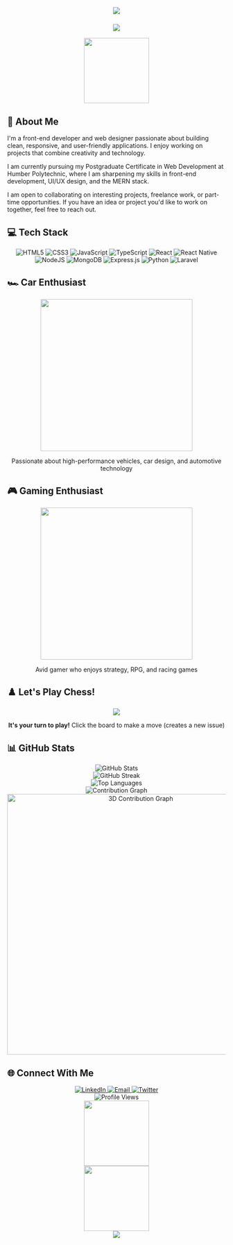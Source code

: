 <div align="center">
  <img src="https://capsule-render.vercel.app/api?type=waving&color=gradient&height=300&section=header&text=Hi%20There,%20I'm%20Ark!&fontSize=90&animation=fadeIn" />
</div>

<!-- Typing Animation -->
<h3 align="center">
  <img src="https://readme-typing-svg.herokuapp.com?font=Fira+Code&weight=600&size=24&pause=1000&color=F75C7E&center=true&vCenter=true&random=false&width=500&lines=Front-end+Developer;Web+Designer;MERN+Stack+Enthusiast;Car+Enthusiast;Gaming+Aficionado" />
</h3>

<!-- About Me Section with Car Animation -->
<div align="center">
  <img src="https://media3.giphy.com/media/JpG2A9P3dPHXaTYrwu/giphy.gif" width="150" />
</div>

## 🚀 About Me

I'm a front-end developer and web designer passionate about building clean, responsive, and user-friendly applications. I enjoy working on projects that combine creativity and technology.

I am currently pursuing my Postgraduate Certificate in Web Development at Humber Polytechnic, where I am sharpening my skills in front-end development, UI/UX design, and the MERN stack.

I am open to collaborating on interesting projects, freelance work, or part-time opportunities. If you have an idea or project you'd like to work on together, feel free to reach out.

<!-- Tech Stack Section with Icons and Animations -->
## 💻 Tech Stack

<div align="center">
  <img src="https://img.shields.io/badge/html5-%23E34F26.svg?style=for-the-badge&logo=html5&logoColor=white" alt="HTML5" />
  <img src="https://img.shields.io/badge/css3-%231572B6.svg?style=for-the-badge&logo=css3&logoColor=white" alt="CSS3" />
  <img src="https://img.shields.io/badge/javascript-%23323330.svg?style=for-the-badge&logo=javascript&logoColor=%23F7DF1E" alt="JavaScript" />
  <img src="https://img.shields.io/badge/typescript-%23007ACC.svg?style=for-the-badge&logo=typescript&logoColor=white" alt="TypeScript" />
  <img src="https://img.shields.io/badge/react-%2320232a.svg?style=for-the-badge&logo=react&logoColor=%2361DAFB" alt="React" />
  <img src="https://img.shields.io/badge/React_Native-20232A?style=for-the-badge&logo=react&logoColor=61DAFB" alt="React Native" />
  <img src="https://img.shields.io/badge/node.js-6DA55F?style=for-the-badge&logo=node.js&logoColor=white" alt="NodeJS" />
  <img src="https://img.shields.io/badge/MongoDB-%234ea94b.svg?style=for-the-badge&logo=mongodb&logoColor=white" alt="MongoDB" />
  <img src="https://img.shields.io/badge/express.js-%23404d59.svg?style=for-the-badge&logo=express&logoColor=%2361DAFB" alt="Express.js" />
  <img src="https://img.shields.io/badge/python-3670A0?style=for-the-badge&logo=python&logoColor=ffdd54" alt="Python" />
  <img src="https://img.shields.io/badge/laravel-%23FF2D20.svg?style=for-the-badge&logo=laravel&logoColor=white" alt="Laravel" />
</div>

<!-- Car Enthusiast Section with Animation -->
## 🏎️ Car Enthusiast
<div align="center">
  <img src="https://media.giphy.com/media/iJgXKwiopV0KZN4V8G/giphy.gif" width="350" />
</div>

<p align="center">Passionate about high-performance vehicles, car design, and automotive technology</p>

<!-- Gaming Section with Animation -->
## 🎮 Gaming Enthusiast
<div align="center">
  <img src="https://media.giphy.com/media/13HgwGsXF0aiGY/giphy.gif" width="350" />
</div>

<p align="center">Avid gamer who enjoys strategy, RPG, and racing games</p>

<!-- Interactive Chess Board -->
## ♟️ Let's Play Chess!

<div align="center">
  <a href="https://github.com/ARK650/ARK650/issues/new?title=Chess%3A+Move+e2+to+e4&body=Please+make+your+move.+I+am+playing+as+black%2C+you+are+playing+as+white.%0D%0ACurrently+white+is+next+to+move.%0D%0A%0D%0A%5Bfen%20diagram%5D%0D%0Arnbqkbnr%2Fpppppppp%2F8%2F8%2F8%2F8%2FPPPPPPPP%2FRNBQKBNR%20w%20KQkq%20-%200%201%5B%2Ffen%5D%0D%0A%0D%0AClick+the+%22Submit+new+issue%22+button+below+the+form+to+make+your+move.">
    <img src="https://readme-chess-board.vercel.app/board/rnbqkbnr/pppppppp/8/8/8/8/PPPPPPPP/RNBQKBNR_w_KQkq_-_0_1.svg">
  </a>
</div>

<p align="center">
  <b>It's your turn to play!</b> Click the board to make a move (creates a new issue)
</p>

<!-- GitHub Stats Section with Animations -->
## 📊 GitHub Stats

<div align="center">
  <img src="https://github-readme-stats.vercel.app/api?username=ARK650&show_icons=true&theme=radical&include_all_commits=true&count_private=true" alt="GitHub Stats" />
</div>

<div align="center">
  <img src="https://github-readme-streak-stats.herokuapp.com/?user=ARK650&theme=radical" alt="GitHub Streak" />
</div>

<div align="center">
  <img src="https://github-readme-stats.vercel.app/api/top-langs/?username=ARK650&layout=compact&theme=radical" alt="Top Languages" />
</div>

<!-- Contribution Graph -->
<div align="center">
  <img src="https://github-readme-activity-graph.vercel.app/graph?username=ARK650&theme=redical" alt="Contribution Graph" />
</div>

<!-- 3D Contribution Graph -->
<div align="center">
  <img src="https://skyline.github.com/ARK650/2023" width="600" alt="3D Contribution Graph" />
</div>

<!-- Connect with Me Section with Animations -->
## 🌐 Connect With Me

<div align="center">
  <a href="https://www.linkedin.com/in/your-linkedin/" target="_blank">
    <img src="https://img.shields.io/badge/LinkedIn-0077B5?style=for-the-badge&logo=linkedin&logoColor=white" alt="LinkedIn" />
  </a>
  <a href="mailto:your.email@example.com" target="_blank">
    <img src="https://img.shields.io/badge/Email-D14836?style=for-the-badge&logo=gmail&logoColor=white" alt="Email" />
  </a>
  <a href="https://twitter.com/your-twitter" target="_blank">
    <img src="https://img.shields.io/badge/Twitter-1DA1F2?style=for-the-badge&logo=twitter&logoColor=white" alt="Twitter" />
  </a>
</div>

<!-- Profile Views Counter -->
<div align="center">
  <img src="https://komarev.com/ghpvc/?username=ARK650&style=flat-square&color=blue" alt="Profile Views" />
</div>

<!-- Car Animation in Footer -->
<div align="center">
  <img src="https://media.giphy.com/media/3ohs4gSs3V0Q7qOtKU/giphy.gif" width="150" />
</div>

<!-- Game Controller Animation -->
<div align="center">
  <img src="https://media.giphy.com/media/12QMzVeF4QsqTC/giphy.gif" width="150" />
</div>

<!-- Footer -->
<div align="center">
  <img src="https://capsule-render.vercel.app/api?type=waving&color=gradient&height=120&section=footer" />
</div>
